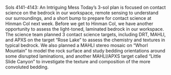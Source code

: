 Sols 4141-4143: An Intriguing Mess 
 Today’s 3-sol plan is focused on contact science on the bedrock in our workspace, remote sensing to understand our surroundings, and a short bump to prepare for contact science at Hinman Col next week. Before we get to Hinman Col, we have another opportunity to assess the light-toned, laminated bedrock in our workspace. The science team planned 3 contact science targets, including DRT, MAHLI, and APXS on the target “Rose Lake” to assess the chemistry and textures in typical bedrock. We also planned a MAHLI stereo mosaic on “Whorl Mountain” to model the rock surface and study bedding orientations around some disrupted laminations, and another MAHLI/APXS target called “Little Slide Canyon” to investigate the texture and composition of the more convoluted bedding.
